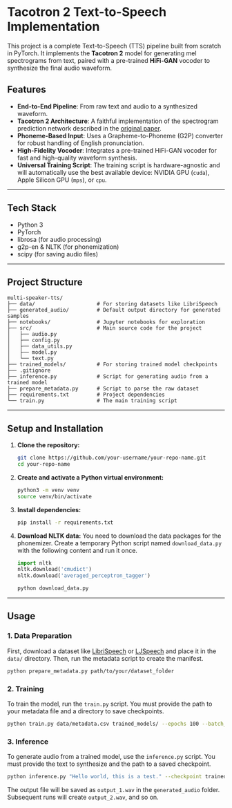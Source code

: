 # Tacotron 2 Text-to-Speech Implementation

This project is a complete Text-to-Speech (TTS) pipeline built from scratch in PyTorch. It implements the **Tacotron 2** model for generating mel spectrograms from text, paired with a pre-trained **HiFi-GAN** vocoder to synthesize the final audio waveform.

## Features

  * **End-to-End Pipeline**: From raw text and audio to a synthesized waveform.
  * **Tacotron 2 Architecture**: A faithful implementation of the spectrogram prediction network described in the [original paper](https://arxiv.org/abs/1712.05884).
  * **Phoneme-Based Input**: Uses a Grapheme-to-Phoneme (G2P) converter for robust handling of English pronunciation.
  * **High-Fidelity Vocoder**: Integrates a pre-trained HiFi-GAN vocoder for fast and high-quality waveform synthesis.
  * **Universal Training Script**: The training script is hardware-agnostic and will automatically use the best available device: NVIDIA GPU (`cuda`), Apple Silicon GPU (`mps`), or `cpu`.

-----

## Tech Stack

  * Python 3
  * PyTorch
  * librosa (for audio processing)
  * g2p-en & NLTK (for phonemization)
  * scipy (for saving audio files)

-----

## Project Structure

```
multi-speaker-tts/
├── data/                    # For storing datasets like LibriSpeech
├── generated_audio/         # Default output directory for generated samples
├── notebooks/               # Jupyter notebooks for exploration
├── src/                     # Main source code for the project
│   ├── audio.py
│   ├── config.py
│   ├── data_utils.py
│   ├── model.py
│   └── text.py
├── trained_models/          # For storing trained model checkpoints
├── .gitignore
├── inference.py             # Script for generating audio from a trained model
├── prepare_metadata.py      # Script to parse the raw dataset
├── requirements.txt         # Project dependencies
└── train.py                 # The main training script
```

-----

## Setup and Installation

1.  **Clone the repository:**

    ```bash
    git clone https://github.com/your-username/your-repo-name.git
    cd your-repo-name
    ```

2.  **Create and activate a Python virtual environment:**

    ```bash
    python3 -m venv venv
    source venv/bin/activate
    ```

3.  **Install dependencies:**

    ```bash
    pip install -r requirements.txt
    ```

4.  **Download NLTK data:**
    You need to download the data packages for the phonemizer. Create a temporary Python script named `download_data.py` with the following content and run it once.

    ```python
    import nltk
    nltk.download('cmudict')
    nltk.download('averaged_perceptron_tagger')
    ```

    ```bash
    python download_data.py
    ```

-----

## Usage

### 1\. Data Preparation

First, download a dataset like [LibriSpeech](https://www.openslr.org/12) or [LJSpeech](https://keithito.com/LJ-Speech-Dataset/) and place it in the `data/` directory. Then, run the metadata script to create the manifest.

```bash
python prepare_metadata.py path/to/your/dataset_folder
```

### 2\. Training

To train the model, run the `train.py` script. You must provide the path to your metadata file and a directory to save checkpoints.

```bash
python train.py data/metadata.csv trained_models/ --epochs 100 --batch_size 16
```

### 3\. Inference

To generate audio from a trained model, use the `inference.py` script. You must provide the text to synthesize and the path to a saved checkpoint.

```bash
python inference.py "Hello world, this is a test." --checkpoint trained_models/tacotron2_epoch_100.pth --output_dir generated_audio
```

The output file will be saved as `output_1.wav` in the `generated_audio` folder. Subsequent runs will create `output_2.wav`, and so on.